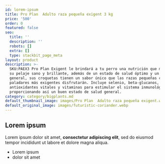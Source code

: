 ```yaml
---
id: lorem-ipsum
title: Pro Plan  Adulto raza pequeña exigent 3 kg
price: '500'
order: 0
featured: false
seo:
  title: ''
  description: ''
  robots: []
  extra: []
  type: stackbit_page_meta
layout: product
description: >-
  SKU:PAEX3 Pro Plan Exigent le brindará a tu perro una nutrición que mantendrá
  su pelaje sano y brillante, además de un estado de salud óptimo y un bienestar
  general, sus croquetas tienen un sabor único que las razas pequeñas con los
  paladares más exigentes disfrutarán. Incluye selenio, beta-glucanos,
  antioxidantes vitales y vitaminas para estimular el sistema inmunológico,
  proporcionando así un buen estado de salud general. 
category: category/bigplants.md
default_thumbnail_image: images/Pro Plan  Adulto raza pequeña exigent.webp
default_original_image: images/futuristic-coriander.webp
---
```

## Lorem ipsum

Lorem ipsum dolor sit amet, **consectetur adipiscing elit**, sed do eiusmod tempor incididunt ut labore et dolore magna aliqua.

- Lorem ipsum
- dolor sit amet